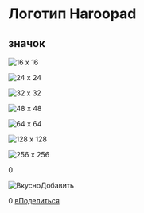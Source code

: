 # Логотип Haroopad

## значок

![16 x 16](http://pad.haroopress.com/assets/images/logo-16x16x32.png)

![24 x 24](http://pad.haroopress.com/assets/images/logo-24x24x32.png)

![32 x 32](http://pad.haroopress.com/assets/images/logo-32x32x32.png)

![48 x 48](http://pad.haroopress.com/assets/images/logo-48x48x32.png)

![64 x 64](http://pad.haroopress.com/assets/images/logo-64x64x32.png)

![128 x 128](http://pad.haroopress.com/assets/images/logo-128x128x32.png)

![256 x 256](http://pad.haroopress.com/assets/images/logo-256x256x32.png)

0

![Вкусно](http://www.delicious.com/static/img/delicious.small.gif)Добавить

0
[вПоделиться](javascript:void(0);)
